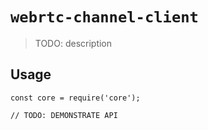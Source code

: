 # `webrtc-channel-client`

> TODO: description

## Usage

```
const core = require('core');

// TODO: DEMONSTRATE API
```

